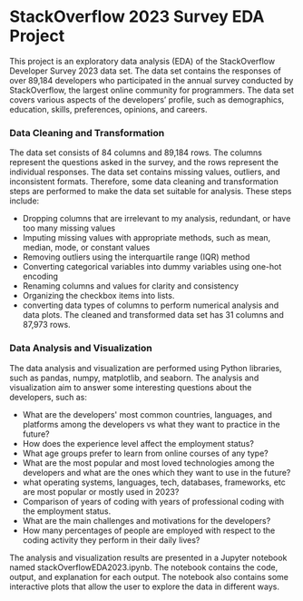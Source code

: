 # StackOverflow 2023 Survey EDA Project
This project is an exploratory data analysis (EDA) of the StackOverflow Developer Survey 2023 data set. The data set contains the responses of over 89,184 developers who participated in the annual survey conducted by StackOverflow, the largest online community for programmers. The data set covers various aspects of the developers’ profile, such as demographics, education, skills, preferences, opinions, and careers.

### Data Cleaning and Transformation
The data set consists of 84 columns and 89,184 rows. The columns represent the questions asked in the survey, and the rows represent the individual responses. The data set contains missing values, outliers, and inconsistent formats. Therefore, some data cleaning and transformation steps are performed to make the data set suitable for analysis. These steps include:

* Dropping columns that are irrelevant to my analysis, redundant, or have too many missing values
* Imputing missing values with appropriate methods, such as mean, median, mode, or constant values
* Removing outliers using the interquartile range (IQR) method
* Converting categorical variables into dummy variables using one-hot encoding
* Renaming columns and values for clarity and consistency
* Organizing the checkbox items into lists.
* converting data types of columns to perform numerical analysis and data plots.
The cleaned and transformed data set has 31 columns and 87,973 rows.

### Data Analysis and Visualization
The data analysis and visualization are performed using Python libraries, such as pandas, numpy, matplotlib, and seaborn. The analysis and visualization aim to answer some interesting questions about the developers, such as:

* What are the developers' most common countries, languages, and platforms among the developers vs what they want to practice in the future?
* How does the experience level affect the employment status?
* What age groups prefer to learn from online courses of any type?
* What are the most popular and most loved technologies among the developers and what are the ones which they want to use in the future?
* what operating systems, languages, tech, databases, frameworks, etc are most popular or mostly used in 2023?
* Comparison of years of coding with years of professional coding with the employment status.
* What are the main challenges and motivations for the developers?
* How many percentages of people are employed with respect to the coding activity they perform in their daily lives?

The analysis and visualization results are presented in a Jupyter notebook named stackOverflowEDA2023.ipynb. The notebook contains the code, output, and explanation for each output. The notebook also contains some interactive plots that allow the user to explore the data in different ways.

